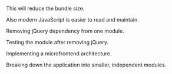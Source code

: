 This will reduce the bundle size.

Also modern JavaScript is easier to read and maintain.

Removing jQuery dependency from one module.

Testing the module after removing jQuery.

Implementing a microfrontend architecture.

Breaking down the application into smaller, independent modules.